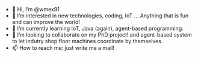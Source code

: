 - 👋 Hi, I’m @wmex91
- 👀 I’m interested in new technologies, coding, IoT ... Anything that is fun and can improve the world!
- 🌱 I’m currently learning IoT, Java (again), agent-based programming. 
- 💞️ I’m looking to collaborate on my PhD project! and agent-based system to let indutry shop floor machines coordinate by themselves. 
- 📫 How to reach me: just write me a mail!

<!---
wmex91/wmex91 is a ✨ special ✨ repository because its `README.md` (this file) appears on your GitHub profile.
You can click the Preview link to take a look at your changes.
--->
